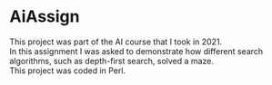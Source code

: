# AiAssign
This project was part of the AI course that I took in 2021.  
In this assignment I was asked to demonstrate how different search algorithms, such as depth-first search, solved a maze.  
This project was coded in Perl.
